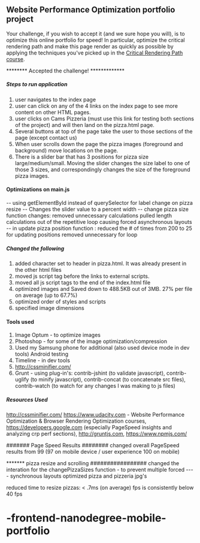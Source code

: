 ## Website Performance Optimization portfolio project

Your challenge, if you wish to accept it (and we sure hope you will), is to optimize this online portfolio for speed! In particular, optimize the critical rendering path and make this page render as quickly as possible by applying the techniques you've picked up in the [Critical Rendering Path course](https://www.udacity.com/course/ud884).


******** Accepted the challenge! *************


#####  Steps to run application ##########
1. user navigates to the index page
2. user can click on any of the 4 links on the index page to see more content on other HTML pages.
3. user clicks on Cams Pizzeria (must use this link for testing both sections of the project) and
  will then land on the pizza.html page.
4. Several buttons at top of the page take the user to those sections of the page (except contact us)
5. When user scrolls down the page the pizza images (foreground and background) move locations on the page.
6.  There is a slider bar that has 3 positions for pizza size large/medium/small.  Moving the slider
  changes the size label to one of those 3 sizes, and correspondingly changes the size of the foreground pizza images.


#### Optimizations on main.js ############
-- using getElementById instead of querySelector for label change on pizza resize
-- Changes the slider value to a percent width
-- change pizza size function changes:
     removed unnecessary calculations
     pulled length calculations out of the repetitive loop causing forced asynchronous layouts
-- in update pizza position function :
     reduced the # of times from 200 to 25 for updating positions
     removed unnecessary for loop


##### Changed the following #####
1. added character set to header in pizza.html.  It was already present in the other html files
2. moved js script tag  before the links to external scripts.
3. moved all js script tags to the end of the index.html file
4. optimized images and Saved down to 488.5KB out of 3MB. 27% per file on average (up to 67.7%)
5. optimized order of styles and scripts
6. specified image dimensions


#### Tools used ##########
1. Image Optum - to optimize images
2. Photoshop - for some of the image optimization/compression
3. Used my Samsung phone for additional (also used device mode in dev tools) Android testing
4. Timeline - in dev tools
5. http://cssminifier.com/
6. Grunt -
    using plug-in's:
       contrib-jshint (to validate javascript),
       contrib-uglify (to minify javascript),
       contrib-concat (to concatenate src files),
       contrib-watch (to watch for any changes I was making to js files)


##### Resources Used ############
http://cssminifier.com/
https://www.udacity.com -
      Website Performance Optimization & Browser Rendering Optimization courses,
https://developers.google.com (especially PageSpeed insights and analyzing crp perf sections),
http://gruntjs.com,
https://www.npmjs.com/



####### Page Speed Results ########
changed overall PageSpeed results from 99 (97 on mobile device / user experience 100 on mobile)





******* pizza resize and scrolling #################
changed the interation for the changePizzaSizes function - to prevent multiple forced
----  synchronous layouts
optimized pizza and pizzeria jpg's

reduced time to resize pizzas: < .7ms (on average)
fps is consistently below 40 fps







# -frontend-nanodegree-mobile-portfolio
